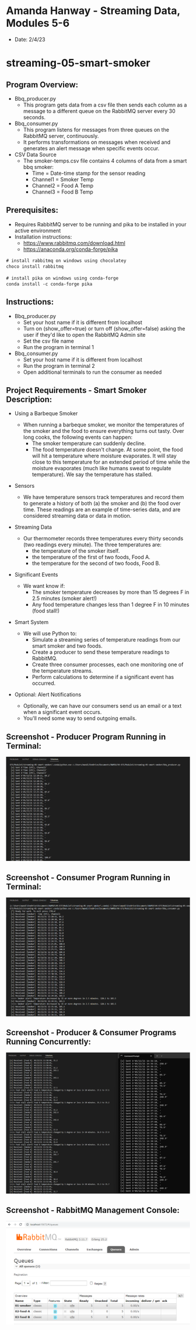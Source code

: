 # Amanda Hanway - Streaming Data, Modules 5-6
- Date: 2/4/23

# streaming-05-smart-smoker

## Program Overview:
- Bbq_producer.py
    - This program gets data from a csv file then sends each column as a message to a different queue on the RabbitMQ server every 30 seconds.   
- Bbq_consumer.py
    - This program listens for messages from three queues on the RabbitMQ server, continuously.
    - It performs transformations on messages when received and generates an alert message when specific events occur.    
- CSV Data Source
    - The smoker-temps.csv file contains 4 columns of data from a smart bbq smoker:
        - Time = Date-time stamp for the sensor reading
        - Channel1 = Smoker Temp 
        - Channel2 = Food A Temp 
        - Channel3 = Food B Temp 

## Prerequisites:
- Requires RabbitMQ server to be running and pika to be installed in your active environment
- Installation instructions:
    - https://www.rabbitmq.com/download.html 
    - https://anaconda.org/conda-forge/pika  
```
# install rabbitmq on windows using chocolatey
choco install rabbitmq

# install pika on windows using conda-forge
conda install -c conda-forge pika
```

## Instructions:
- Bbq_producer.py
    - Set your host name if it is different from localhost
    - Turn on (show_offer=true) or turn off (show_offer=false) asking the user if they'd like to open the RabbitMQ Admin site 
    - Set the csv file name
    - Run the program in terminal 1
- Bbq_consumer.py
    - Set your host name if it is different from localhost   
    - Run the program in terminal 2
    - Open additional terminals to run the consumer as needed

## Project Requirements - Smart Smoker Description:
- Using a Barbeque Smoker
    - When running a barbeque smoker, we monitor the temperatures of the smoker and the food to ensure everything turns out tasty. Over long cooks, the following events can happen:
        - The smoker temperature can suddenly decline.
        - The food temperature doesn't change. At some point, the food will hit a temperature where moisture evaporates. It will stay close to this temperature for an extended period of time while the moisture evaporates (much like humans sweat to regulate temperature). We say the temperature has stalled.
 
- Sensors
    - We  have temperature sensors track temperatures and record them to generate a history of both (a) the smoker and (b) the food over time. These readings are an example of time-series data, and are considered streaming data or data in motion.

- Streaming Data
    - Our thermometer records three temperatures every thirty seconds (two readings every minute). The three temperatures are:
        - the temperature of the smoker itself.
        - the temperature of the first of two foods, Food A.
        - the temperature for the second of two foods, Food B.

- Significant Events
    - We want know if:
        - The smoker temperature decreases by more than 15 degrees F in 2.5 minutes (smoker alert!)
        - Any food temperature changes less than 1 degree F in 10 minutes (food stall!)

- Smart System
    - We will use Python to:
        - Simulate a streaming series of temperature readings from our smart smoker and two foods.
        - Create a producer to send these temperature readings to RabbitMQ.
        - Create three consumer processes, each one monitoring one of the temperature streams. 
        - Perform calculations to determine if a significant event has occurred.

- Optional: Alert Notifications
    - Optionally, we can have our consumers send us an email or a text when a significant event occurs. 
    - You'll need some way to send outgoing emails. 

## Screenshot - Producer Program Running in Terminal:
![Program Running](Producer_running.png)

## Screenshot - Consumer Program Running in Terminal:
![Program Running](Consumer_running.png)

## Screenshot - Producer & Consumer Programs Running Concurrently:
![Program Running](Consumer+producer_running.png)

## Screenshot - RabbitMQ Management Console:
![RabbitMQ Admin](RabbitMQ_admin.png)





